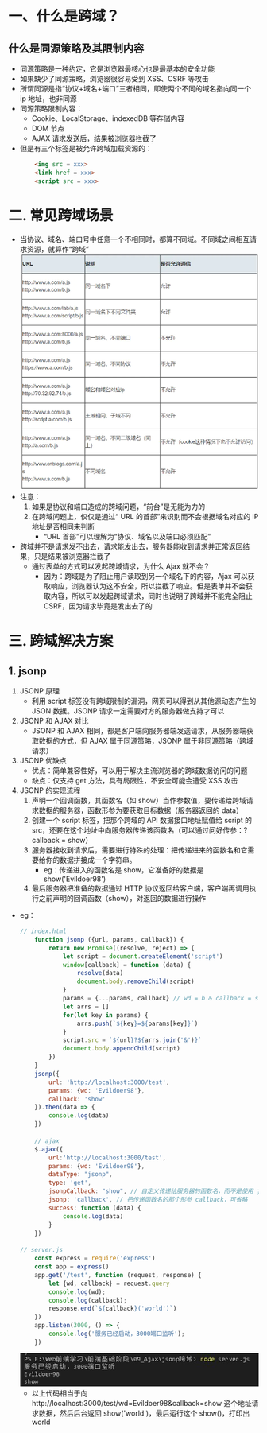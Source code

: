 # 一、什么是跨域？
## 什么是同源策略及其限制内容
* 同源策略是一种约定，它是浏览器最核心也是最基本的安全功能
* 如果缺少了同源策略，浏览器很容易受到 XSS、CSRF 等攻击
* 所谓同源是指“协议+域名+端口”三者相同，即使两个不同的域名指向同一个 ip 地址，也非同源
* 同源策略限制内容：
    * Cookie、LocalStorage、indexedDB 等存储内容
    * DOM 节点
    * AJAX 请求发送后，结果被浏览器拦截了
* 但是有三个标签是被允许跨域加载资源的：
    ```html
        <img src = xxx>
        <link href = xxx>
        <script src = xxx>
    ```

# 二. 常见跨域场景
* 当协议、域名、端口号中任意一个不相同时，都算不同域。不同域之间相互请求资源，就算作“跨域”
![常见跨域场景](./src/image/跨域_images/常见跨域场景.webp)
* 注意：
    1. 如果是协议和端口造成的跨域问题，“前台”是无能为力的
    2. 在跨域问题上，仅仅是通过“ URL 的首部”来识别而不会根据域名对应的 IP 地址是否相同来判断
        * “URL 首部”可以理解为“协议、域名以及端口必须匹配”
* 跨域并不是请求发不出去，请求能发出去，服务器能收到请求并正常返回结果，只是结果被浏览器拦截了
    * 通过表单的方式可以发起跨域请求，为什么 Ajax 就不会？
        * 因为：跨域是为了阻止用户读取到另一个域名下的内容，Ajax 可以获取响应，浏览器认为这不安全，所以拦截了响应。但是表单并不会获取内容，所以可以发起跨域请求，同时也说明了跨域并不能完全阻止 CSRF，因为请求毕竟是发出去了的

# 三. 跨域解决方案
## 1. jsonp
1. JSONP 原理
    * 利用 script 标签没有跨域限制的漏洞，网页可以得到从其他源动态产生的 JSON 数据。JSONP 请求一定需要对方的服务器做支持才可以
2. JSONP 和 AJAX 对比
    * JSONP 和 AJAX 相同，都是客户端向服务器端发送请求，从服务器端获取数据的方式，但 AJAX 属于同源策略，JSONP 属于非同源策略（跨域请求）
3. JSONP 优缺点
    * 优点：简单兼容性好，可以用于解决主流浏览器的跨域数据访问的问题
    * 缺点：仅支持 get 方法，具有局限性，不安全可能会遭受 XSS 攻击
4. JSONP 的实现流程
    1. 声明一个回调函数，其函数名（如 show）当作参数值，要传递给跨域请求数据的服务器，函数形参为要获取目标数据（服务器返回的 data）
    2. 创建一个 script 标签，把那个跨域的 API 数据接口地址赋值给 script 的 src，还要在这个地址中向服务器传递该函数名（可以通过问好传参：?callback = show）
    3. 服务器接收到请求后，需要进行特殊的处理：把传递进来的函数名和它需要给你的数据拼接成一个字符串。
        * eg：传递进入的函数名是 show，它准备好的数据是 show('Evildoer98')
    4. 最后服务器把准备的数据通过 HTTP 协议返回给客户端，客户端再调用执行之前声明的回调函数（show），对返回的数据进行操作
* eg：
    ```javascript
    // index.html
        function jsonp ({url, params, callback}) {
            return new Promise((resolve, reject) => {
                let script = document.createElement('script')
                window[callback] = function (data) {
                    resolve(data)
                    document.body.removeChild(script)
                }
                params = {...params, callback} // wd = b & callback = show
                let arrs = []
                for(let key in params) {
                    arrs.push(`${key}=${params[key]}`)
                }
                script.src = `${url}?${arrs.join('&')}`
                document.body.appendChild(script)
            })
        }
        jsonp({
            url: 'http://localhost:3000/test',
            params: {wd: 'Evildoer98'},
            callback: 'show'
        }).then(data => {
            console.log(data)
        })

        // ajax
        $.ajax({
            url:'http://localhost:3000/test',
            params: {wd: 'Evildoer98'},
            dataType: "jsonp",
            type: 'get',
            jsonpCallback: "show", // 自定义传递给服务器的函数名，而不是使用 jQuery 自动生成，可省略
            jsonp: 'callback', // 把传递函数名的那个形参 callback，可省略
            success: function (data) {
                console.log(data)
            }
        })

    // server.js
        const express = require('express')
        const app = express()
        app.get('/test', function (request, response) {
            let {wd, callback} = request.query
            console.log(wd);
            console.log(callback);
            response.end(`${callback}('world')`)
        })
        app.listen(3000, () => {
            console.log('服务已经启动，3000端口监听');
        })
    ```
    ![jsonp](./src/image/跨域_images/jsonp.jpg)
    * 以上代码相当于向 http://localhost:3000/test/wd=Evildoer98&callback=show 这个地址请求数据，然后后台返回 show('world')，最后运行这个 show()，打印出 world


    
